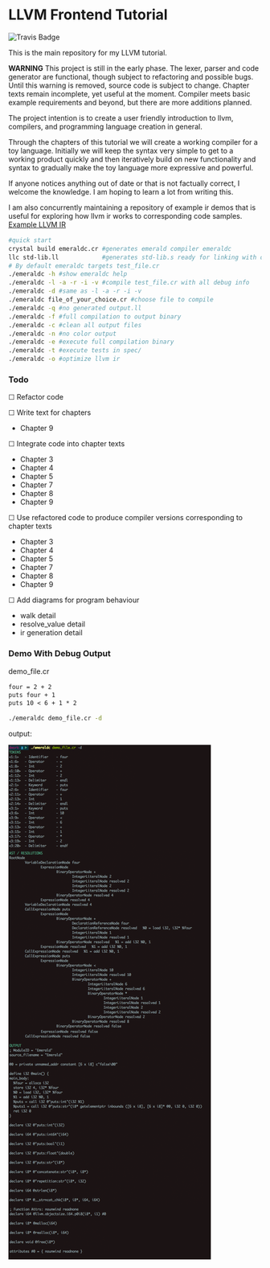 # LLVM Frontend Tutorial

![Travis Badge](https://travis-ci.org/Virtual-Machine/llvm-tutorial-book.svg?branch=master)

This is the main repository for my LLVM tutorial.

**WARNING** This project is still in the early phase. The lexer, parser and code generator are functional, though subject to refactoring and possible bugs. Until this warning is removed, source code is subject to change. Chapter texts remain incomplete, yet useful at the moment. Compiler meets basic example requirements and beyond, but there are more additions planned.

The project intention is to create a user friendly introduction to llvm, compilers, and programming language creation in general.

Through the chapters of this tutorial we will create a working compiler for a toy language. Initially we will keep the syntax very simple to get to a working product quickly and then iteratively build on new functionality and syntax to gradually make the toy language more expressive and powerful.

If anyone notices anything out of date or that is not factually correct, I welcome the knowledge. I am hoping to learn a lot from writing this.

I am also concurrently maintaining a repository of example ir demos that is useful for exploring how llvm ir works to corresponding code samples. 
[Example LLVM IR](https://github.com/Virtual-Machine/ir-examples)

```bash
#quick start
crystal build emeraldc.cr #generates emerald compiler emeraldc
llc std-lib.ll            #generates std-lib.s ready for linking with output.s
# By default emeraldc targets test_file.cr
./emeraldc -h #show emeraldc help
./emeraldc -l -a -r -i -v #compile test_file.cr with all debug info
./emeraldc -d #same as -l -a -r -i -v
./emeraldc file_of_your_choice.cr #choose file to compile
./emeraldc -q #no generated output.ll
./emeraldc -f #full compilation to output binary
./emeraldc -c #clean all output files
./emeraldc -n #no color output
./emeraldc -e #execute full compilation binary
./emeraldc -t #execute tests in spec/
./emeraldc -o #optimize llvm ir
```

### Todo

☐ Refactor code

☐ Write text for chapters
 - Chapter 9

☐ Integrate code into chapter texts
 - Chapter 3
 - Chapter 4
 - Chapter 5
 - Chapter 7
 - Chapter 8
 - Chapter 9

☐ Use refactored code to produce compiler versions corresponding to chapter texts
  - Chapter 3
  - Chapter 4
  - Chapter 5
  - Chapter 7
  - Chapter 8
  - Chapter 9

☐ Add diagrams for program behaviour
 - walk detail
 - resolve_value detail
 - ir generation detail


### Demo With Debug Output

demo_file.cr
```crystal
four = 2 + 2
puts four + 1
puts 10 < 6 + 1 * 2
```

```bash
./emeraldc demo_file.cr -d
```

output:

![Output](https://raw.githubusercontent.com/Virtual-Machine/llvm-tutorial-book/master/diagrams/img/demo_output.png)


